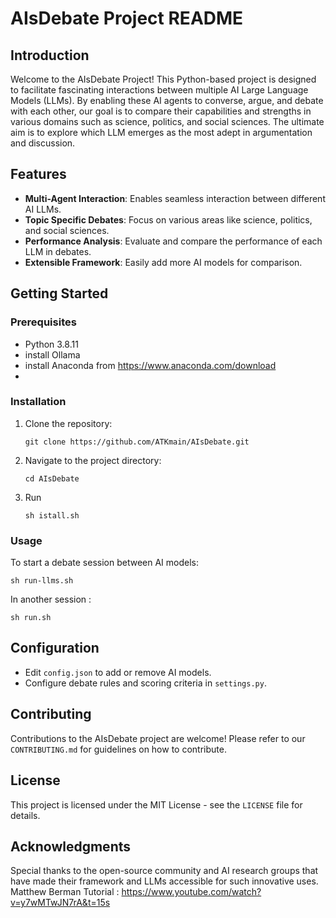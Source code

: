 # AIsDebate Project README

## Introduction
Welcome to the AIsDebate Project! This Python-based project is designed to facilitate fascinating interactions between multiple AI Large Language Models (LLMs). By enabling these AI agents to converse, argue, and debate with each other, our goal is to compare their capabilities and strengths in various domains such as science, politics, and social sciences. The ultimate aim is to explore which LLM emerges as the most adept in argumentation and discussion.

## Features
- **Multi-Agent Interaction**: Enables seamless interaction between different AI LLMs.
- **Topic Specific Debates**: Focus on various areas like science, politics, and social sciences.
- **Performance Analysis**: Evaluate and compare the performance of each LLM in debates.
- **Extensible Framework**: Easily add more AI models for comparison.

## Getting Started

### Prerequisites
- Python 3.8.11
- install Ollama
- install Anaconda from https://www.anaconda.com/download
- 

### Installation
1. Clone the repository:
   ```
   git clone https://github.com/ATKmain/AIsDebate.git
   ```
2. Navigate to the project directory:
   ```
   cd AIsDebate
   ```
3. Run 
   ``` 
   sh istall.sh 
   ```

### Usage
To start a debate session between AI models:
```
sh run-llms.sh
```

In another session :
```
sh run.sh
```


## Configuration
- Edit `config.json` to add or remove AI models.
- Configure debate rules and scoring criteria in `settings.py`.

## Contributing
Contributions to the AIsDebate project are welcome! Please refer to our `CONTRIBUTING.md` for guidelines on how to contribute.

## License
This project is licensed under the MIT License - see the `LICENSE` file for details.

## Acknowledgments
Special thanks to the open-source community and AI research groups that have made their framework and LLMs accessible for such innovative uses.
Matthew Berman Tutorial : https://www.youtube.com/watch?v=y7wMTwJN7rA&t=15s

